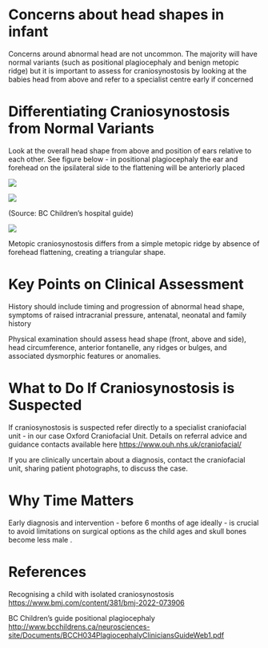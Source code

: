 # Concerns about head shapes in infant
Concerns around abnormal head are not uncommon.  The majority will have normal variants (such as positional plagiocephaly and benign metopic ridge) but it is important to assess for craniosynostosis by looking at the babies head from above and refer to a specialist centre early if concerned
 

# Differentiating Craniosynostosis from Normal Variants 
Look at the overall head shape from above and position of ears relative to each other.  See figure below - in positional plagiocephaly the ear and forehead on the ipsilateral side to
the flattening will be anteriorly placed

![](Concerns%20about%20head%20shapes%20in%20infant/IMG_0081.jpeg)

![](Concerns%20about%20head%20shapes%20in%20infant/IMG_0082.jpeg)

(Source: BC Children’s hospital guide)

![](Concerns%20about%20head%20shapes%20in%20infant/IMG_0080.jpeg)

Metopic craniosynostosis differs from a simple metopic ridge by absence of forehead flattening, creating a triangular shape.
		

# Key Points on Clinical Assessment
History should include timing and progression of abnormal head shape, symptoms of raised intracranial pressure, antenatal, neonatal and family history

Physical examination should assess head shape (front, above and side), head circumference, anterior fontanelle, any ridges or bulges, and associated dysmorphic features or anomalies.
		
# What to Do If Craniosynostosis is Suspected 
If craniosynostosis is suspected refer directly to a specialist  craniofacial unit - in our case Oxford Craniofacial Unit.  Details on referral advice and guidance contacts available here  https://www.ouh.nhs.uk/craniofacial/

If you are clinically uncertain about a diagnosis, contact the craniofacial unit, sharing patient photographs, to discuss the case.


# Why Time Matters
Early diagnosis and intervention - before 6 months of age ideally -  is crucial to avoid limitations on surgical options as the child ages and skull bones become less male .  

# References 

Recognising a child with isolated craniosynostosis
https://www.bmj.com/content/381/bmj-2022-073906

BC Children’s guide positional plagiocephaly
http://www.bcchildrens.ca/neurosciences-site/Documents/BCCH034PlagiocephalyCliniciansGuideWeb1.pdf